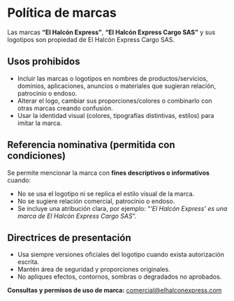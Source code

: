 # Política de marcas

Las marcas **“El Halcón Express”**, **“El Halcón Express Cargo SAS”** y sus logotipos son propiedad de El Halcón Express Cargo SAS.

## Usos prohibidos
- Incluir las marcas o logotipos en nombres de productos/servicios, dominios, aplicaciones, anuncios o materiales que sugieran relación, patrocinio o endoso.
- Alterar el logo, cambiar sus proporciones/colores o combinarlo con otras marcas creando confusión.
- Usar la identidad visual (colores, tipografías distintivas, estilos) para imitar la marca.

## Referencia nominativa (permitida con condiciones)
Se permite mencionar la marca con **fines descriptivos o informativos** cuando:
- No se usa el logotipo ni se replica el estilo visual de la marca.
- No se sugiere relación comercial, patrocinio o endoso.
- Se incluye una atribución clara, por ejemplo: “*‘El Halcón Express’ es una marca de El Halcón Express Cargo SAS*”.

## Directrices de presentación
- Usa siempre versiones oficiales del logotipo cuando exista autorización escrita.
- Mantén área de seguridad y proporciones originales.
- No apliques efectos, contornos, sombras o degradados no aprobados.

**Consultas y permisos de uso de marca:** comercial@elhalconexpress.com
